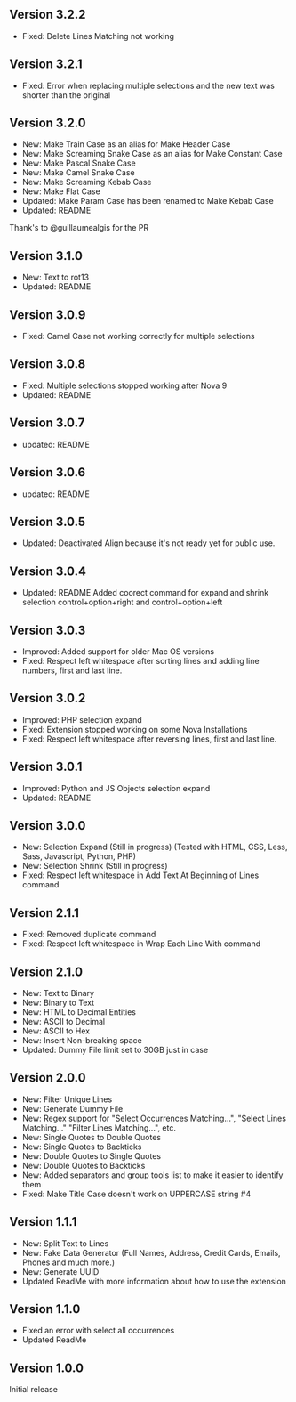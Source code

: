 ## Version 3.2.2

- Fixed: Delete Lines Matching not working

## Version 3.2.1

- Fixed: Error when replacing multiple selections and the new text was shorter than the original

## Version 3.2.0

- New: Make Train Case as an alias for Make Header Case
- New: Make Screaming Snake Case as an alias for Make Constant Case
- New: Make Pascal Snake Case
- New: Make Camel Snake Case
- New: Make Screaming Kebab Case
- New: Make Flat Case
- Updated: Make Param Case has been renamed to Make Kebab Case
- Updated: README

Thank's to @guillaumealgis for the PR

## Version 3.1.0

- New: Text to rot13
- Updated: README

## Version 3.0.9

- Fixed: Camel Case not working correctly for multiple selections

## Version 3.0.8

- Fixed: Multiple selections stopped working after Nova 9
- Updated: README

## Version 3.0.7

- updated: README

## Version 3.0.6

- updated: README

## Version 3.0.5

- Updated: Deactivated Align because it's not ready yet for public use.

## Version 3.0.4

- Updated: README Added coorect command for expand and shrink selection control+option+right and control+option+left

## Version 3.0.3

- Improved: Added support for older Mac OS versions
- Fixed: Respect left whitespace after sorting lines and adding line numbers, first and last line.

## Version 3.0.2

- Improved: PHP selection expand
- Fixed: Extension stopped working on some Nova Installations
- Fixed: Respect left whitespace after reversing lines, first and last line.

## Version 3.0.1

- Improved: Python and JS Objects selection expand
- Updated: README

## Version 3.0.0

- New: Selection Expand (Still in progress) (Tested with HTML, CSS, Less, Sass, Javascript, Python, PHP)
- New: Selection Shrink (Still in progress)
- Fixed: Respect left whitespace in Add Text At Beginning of Lines command

## Version 2.1.1

- Fixed: Removed duplicate command
- Fixed: Respect left whitespace in Wrap Each Line With command

## Version 2.1.0

- New: Text to Binary
- New: Binary to Text
- New: HTML to Decimal Entities
- New: ASCII to Decimal
- New: ASCII to Hex
- New: Insert Non-breaking space
- Updated: Dummy File limit set to 30GB just in case

## Version 2.0.0

- New: Filter Unique Lines
- New: Generate Dummy File
- New: Regex support for "Select Occurrences Matching...", "Select Lines Matching..." "Filter Lines Matching...", etc.
- New: Single Quotes to Double Quotes
- New: Single Quotes to Backticks
- New: Double Quotes to Single Quotes
- New: Double Quotes to Backticks
- New: Added separators and group tools list to make it easier to identify them
- Fixed: Make Title Case doesn't work on UPPERCASE string #4

## Version 1.1.1

- New: Split Text to Lines
- New: Fake Data Generator (Full Names, Address, Credit Cards, Emails, Phones and much more.)
- New: Generate UUID
- Updated ReadMe with more information about how to use the extension

## Version 1.1.0

- Fixed an error with select all occurrences
- Updated ReadMe


## Version 1.0.0

Initial release
